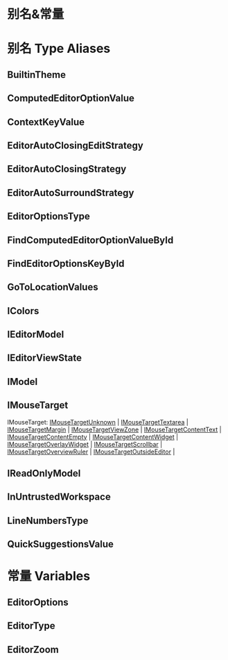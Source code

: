 # 别名&常量

# 别名 Type Aliases
## BuiltinTheme
## ComputedEditorOptionValue
## ContextKeyValue
## EditorAutoClosingEditStrategy
## EditorAutoClosingStrategy
## EditorAutoSurroundStrategy
## EditorOptionsType
## FindComputedEditorOptionValueById
## FindEditorOptionsKeyById
## GoToLocationValues
## IColors
## IEditorModel
## IEditorViewState
## IModel
## IMouseTarget
IMouseTarget: [IMouseTargetUnknown](./interfaces/IMouseTargetUnknown.md) | 
[IMouseTargetTextarea](./interfaces/IMouseTargetTextarea.md) | 
[IMouseTargetMargin](./interfaces/IMouseTargetMargin.md) | 
[IMouseTargetViewZone](./interfaces/IMouseTargetViewZone.md) | 
[IMouseTargetContentText](./interfaces/IMouseTargetContentText.md) | 
[IMouseTargetContentEmpty](./interfaces/IMouseTargetContentEmpty.md) | 
[IMouseTargetContentWidget](./interfaces/IMouseTargetContentWidget.md) | 
[IMouseTargetOverlayWidget](./interfaces/IMouseTargetOverlayWidget.md) | 
[IMouseTargetScrollbar](./interfaces/IMouseTargetScrollbar.md) | 
[IMouseTargetOverviewRuler](./interfaces/IMouseTargetOverviewRuler.md) | 
[IMouseTargetOutsideEditor](./interfaces/IMouseTargetOutsideEditor.md) | 
## IReadOnlyModel
## InUntrustedWorkspace
## LineNumbersType
## QuickSuggestionsValue
# 常量 Variables
## EditorOptions
## EditorType
## EditorZoom